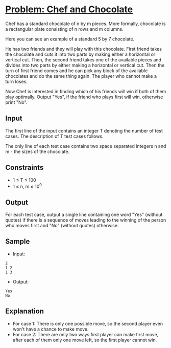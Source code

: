 # [Problem: Chef and Chocolate](https://www.codechef.com/problems/CHCHCL)

Chef has a standard chocolate of n by m pieces. More formally, chocolate is a rectangular plate consisting of n rows and m columns.

Here you can see an example of a standard 5 by 7 chocolate.

He has two friends and they will play with this chocolate. First friend takes the chocolate and cuts it into two parts by making either a horizontal or vertical cut. Then, the second friend takes one of the available pieces and divides into two parts by either making a horizontal or vertical cut. Then the turn of first friend comes and he can pick any block of the available chocolates and do the same thing again. The player who cannot make a turn loses.

Now Chef is interested in finding which of his friends will win if both of them play optimally. Output "Yes", if the friend who plays first will win, otherwise print "No".

## Input

The first line of the input contains an integer T denoting the number of test cases. The description of T test cases follows.

The only line of each test case contains two space separated integers n and m - the sizes of the chocolate.

## Constraints

- 1 ≤ T ≤ 100
- 1 ≤ n, m ≤ 10<sup>9</sup>

## Output

For each test case, output a single line containing one word "Yes" (without quotes) if there is a sequence of moves leading to the winning of the person who moves first and "No" (without quotes) otherwise.

## Sample

- Input:
```
2
1 2
1 3
```

- Output:
```
Yes
No
```

## Explanation

- For case 1: There is only one possible move, so the second player even won't have a chance to make move.
- For case 2: There are only two ways first player can make first move, after each of them only one move left, so the first player cannot win.

